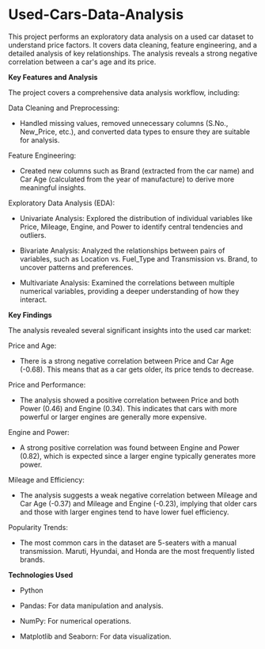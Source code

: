 # Used-Cars-Data-Analysis
This project performs an exploratory data analysis on a used car dataset to understand price factors. It covers data cleaning, feature engineering, and a detailed analysis of key relationships. The analysis reveals a strong negative correlation between a car's age and its price.

**Key Features and Analysis**

The project covers a comprehensive data analysis workflow, including:

Data Cleaning and Preprocessing: 

- Handled missing values, removed unnecessary columns (S.No., New_Price, etc.), and converted data types to ensure they are suitable for analysis.

Feature Engineering: 

- Created new columns such as Brand (extracted from the car name) and Car Age (calculated from the year of manufacture) to derive more meaningful insights.

Exploratory Data Analysis (EDA):

- Univariate Analysis: Explored the distribution of individual variables like Price, Mileage, Engine, and Power to identify central tendencies and outliers.

- Bivariate Analysis: Analyzed the relationships between pairs of variables, such as Location vs. Fuel_Type and Transmission vs. Brand, to uncover patterns and preferences.

- Multivariate Analysis: Examined the correlations between multiple numerical variables, providing a deeper understanding of how they interact.

**Key Findings**

The analysis revealed several significant insights into the used car market:

Price and Age: 

- There is a strong negative correlation between Price and Car Age (-0.68). This means that as a car gets older, its price tends to decrease.

Price and Performance: 

- The analysis showed a positive correlation between Price and both Power (0.46) and Engine (0.34). This indicates that cars with more powerful or larger engines are generally more expensive.

Engine and Power: 

- A strong positive correlation was found between Engine and Power (0.82), which is expected since a larger engine typically generates more power.

Mileage and Efficiency: 

- The analysis suggests a weak negative correlation between Mileage and Car Age (-0.37) and Mileage and Engine (-0.23), implying that older cars and those with larger engines tend to have lower fuel efficiency.

Popularity Trends: 

- The most common cars in the dataset are 5-seaters with a manual transmission. Maruti, Hyundai, and Honda are the most frequently listed brands.

**Technologies Used**

- Python

- Pandas: For data manipulation and analysis.

- NumPy: For numerical operations.

- Matplotlib and Seaborn: For data visualization.

